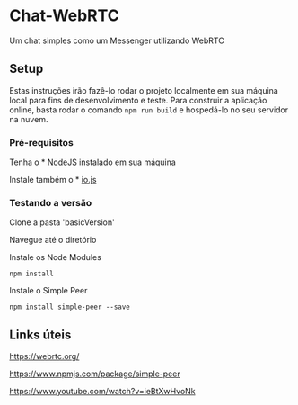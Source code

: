 # Chat-WebRTC

Um chat simples como um Messenger utilizando WebRTC

## Setup

Estas instruções irão fazê-lo rodar o projeto localmente em sua máquina local para fins de desenvolvimento e teste. Para construir a aplicação online, basta rodar o comando ```npm run build``` e hospedá-lo no seu servidor na nuvem.

### Pré-requisitos

Tenha o * [NodeJS](https://nodejs.org/en/) instalado em sua máquina

Instale também o * [io.js](https://iojs.org/en/index.html)

### Testando a versão

Clone a pasta 'basicVersion'

Navegue até o diretório

Instale os Node Modules
```
npm install
```

Instale o Simple Peer
```
npm install simple-peer --save
```

## Links úteis

https://webrtc.org/

https://www.npmjs.com/package/simple-peer

https://www.youtube.com/watch?v=ieBtXwHvoNk

